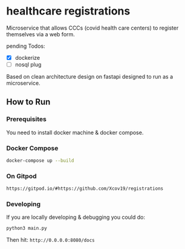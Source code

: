 # healthcare registrations

Microservice that allows CCCs (covid health care centers) to register themselves via a web form.

pending Todos:
- [x] dockerize
- [ ] nosql plug

Based on clean architecture design on fastapi designed to run as a microservice.

## How to Run

### Prerequisites
You need to install docker machine & docker compose.

### Docker Compose

```bash
docker-compose up --build
```

### On Gitpod

```bash
https://gitpod.io/#https://github.com/Xcov19/registrations
```

### Developing
If you are locally developing & debugging you could do:
```bash
python3 main.py
```

Then hit:
`http://0.0.0.0:8080/docs`
